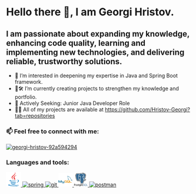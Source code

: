 # Hello there 👋, I am Georgi Hristov.

## I am passionate about expanding my knowledge, enhancing code quality, learning and implementing new technologies, and delivering reliable, trustworthy solutions.

- 👀 I’m interested in deepening my expertise in Java and Spring Boot framework.
- 🌱🛠️ I’m currently creating projects to strengthen my knowledge and portfolio.
- 🚀 Actively Seeking: Junior Java Developer Role
- 👨‍💻 All of my projects are available at https://github.com/Hristov-Georgi?tab=repositories

### 📫 Feel free to connect with me:
<a href="https://www.linkedin.com/in/georgi-hristov-92a594294" target="blank"><img align="center" src="https://raw.githubusercontent.com/rahuldkjain/github-profile-readme-generator/master/src/images/icons/Social/linked-in-alt.svg" alt="georgi-hristov-92a594294" height="30" width="40" /></a>


### Languages and tools:
<p align="left"> 
     <a href="https://www.java.com" target="_blank" rel="noreferrer"> <img src="https://raw.githubusercontent.com/devicons/devicon/master/icons/java/java-original.svg" alt="java" width="40" height="40"/> </a>
    <a href="https://spring.io/" target="_blank" rel="noreferrer"> <img src="https://www.vectorlogo.zone/logos/springio/springio-icon.svg" alt="spring" width="38" height="38"/> </a>
    <a href="https://git-scm.com/" target="_blank" rel="noreferrer"> <img src="https://www.vectorlogo.zone/logos/git-scm/git-scm-icon.svg" alt="git" width="38" height="38"/> </a> 
    <a href="https://www.mysql.com/" target="_blank" rel="noreferrer"> <img src="https://raw.githubusercontent.com/devicons/devicon/master/icons/mysql/mysql-original-wordmark.svg" alt="mysql" width="38" height="38"/> </a> 
    <a href="https://www.postgresql.org" target="_blank" rel="noreferrer"> <img src="https://raw.githubusercontent.com/devicons/devicon/master/icons/postgresql/postgresql-original-wordmark.svg" alt="postgresql" width="38" height="38"/> </a> 
    <a href="https://postman.com" target="_blank" rel="noreferrer"> <img src="https://www.vectorlogo.zone/logos/getpostman/getpostman-icon.svg" alt="postman" width="38" height="38"/> </a> 
     </p>


<!---
Hristov-Georgi/Hristov-Georgi is a ✨ special ✨ repository because its `README.md` (this file) appears on your GitHub profile.
You can click the Preview link to take a look at your changes.
--->
